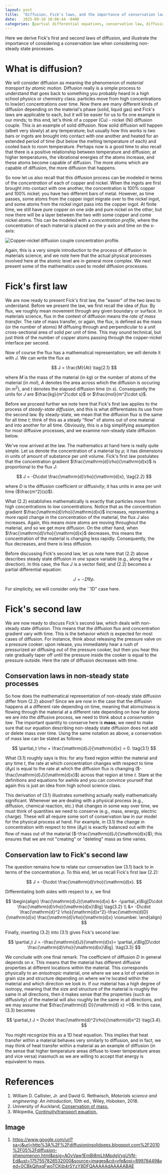 ```yaml
---
layout: post
title:  "Diffusion, Fick's laws, and the importance of conservation laws"
date:   2025-09-10 10:06:44 -0400
categories: [partial differential equations, conservation law, diffusion]
---
```


Here we derive Fick's first and second laws of diffusion, and illustrate the importance of considering a conservation law when considering non-steady state processes.

<!-- more -->

# What is diffusion?
We will consider diffusion as meaning the phenomenon of *material transport by atomic motion.* Diffusion really is a simple process to understand that goes back to something you probably heard in a high school physics or chemistry class: particles move from high concentrations to low(er) concentrations over time. Now there are many different kinds of diffusion depending on the material's phase (solid, liquid gas) and Fick's laws are applicable to each, but it will be easier for us to fix one example in our minds; to this end, let's think of a copper (Cu) - nickel (Ni) diffusion couple. This is an example of solid diffusion. Now solid diffusion will happen (albeit very slowly) at any temperature; but usually how this works is two bars or ingots are brought into contact with one another and heated for an extended period of time (but below the melting temperature of each) and cooled back to room temperature. Perhaps now is a good time to also recall that there is a positive relationship between temperature and diffusion; at higher temperatures, the vibrational energies of the atoms increase, and these atoms become capable of diffusion. The more atoms which are capable of diffusion, the more diffusion that happens.

So now let us also recall that this diffusion process can be modeled in terms of the *concentration* of each of copper and nickel. When the ingots are first brought into contact with one another, the concentration is 100% copper and 100% nickel; you have two different bars of metal. However, as time passes, some atoms from the copper ingot migrate over to the nickel ingot, and some atoms from the nickel ingot pass into the copper ingot. At finite time, we still have pure copper on one side and pure nickel on the other, but now there will be a layer between the two with some copper and come nickel atoms. This can be modeled with a *concentration profile*, where the concentration of each material is placed on the y-axis and time on the x-axis: 

![Copper-nickel diffusion couple concentration profile.](/assets/images/copper-nickel-diffusion.png "Copper-Nickel Diffusion Couple Concentration Profile.")

Again, this is a very simple introduction to the process of diffusion in materials science, and we note here that the actual physical processes involved here at the atomic level are in general more complex. We next present some of the mathematics used to model diffusion processes.



# Fick's first law
We are now ready to present Fick's first law, the \"easier\" of the two laws to understand. Before we present the law, we first recall the idea of *flux.* By flux, we roughly mean movement through any given boundary or surface. In materials science, flux in the context of diffusion means the *rate of mass transfer.* The rate of mass transfer, or again, the flux, is defined as the mass (or the number of atoms) $M$ diffusing through and perpendicular to a unit cross-sectional area of solid per unit of time. This may sound technical, but just think of the number of copper atoms passing through the copper-nickel interface per second.

Now of course the flux has a mathematical representation; we will denote it with $J$. We can write the flux as

$$
    J = \frac{M}{At} \tag{2.1}
$$

where $M$ is the mass of the material (in $kg$) or the number of atoms of the material (in $mol$), $A$ denotes the area across which the diffusion is occuring (in $m^2$), and $t$ denotes the elapsed diffusion time (in $s$). Consequently the units for $J$ are $\frac{kg}{m^2\cdot s}$ or $\frac{mol}{m^2\cdot s}$. 

Before we proceed further we note here that Fick's first law applies to the process of *steady-state diffusion*, and this is what differentiates its use from the second law. By steady-state, we mean that the diffusion flux is the same for all time $t$; think of this as a steady \"flow\" of atoms out of one material and into another for all time. Obviously, this is a big simplifying assumption for most diffusive processes, and we examine non-steady state diffusion below.

We've now arrived at the law. The mathematics at hand here is really quite simple. Let us denote the concentration of a material by $\rho$; it has dimensions in units of amount of substance per unit volume. Fick's first law postulates that the concentration gradient $\frac{\mathrm{d}\rho}{\mathrm{d}x}$ is proportional to the flux $J$: 

$$
    J = -D\cdot \frac{\mathrm{d}\rho}{\mathrm{d}x}, \tag{2.2}
$$

where $D$ is the diffusion coefficient or diffusivity; it has units in area per unit time ($\frac{m^2}{s}$).

What (2.2) establishes mathematically is exactly that particles move from high concentrations to low concentrations. Notice that as the concentration gradient $\frac{\mathrm{d}\rho}{\mathrm{d}x}$ increases, representing a more rapid change in the concentration of the material, the flux $J$ also increases. Again, this means more atoms are moving throughout the material, and so we get more diffusion. On the other hand, when $\frac{\mathrm{d}\rho}{\mathrm{d}x}$ decreases, this means the concentration of the material is changing less rapidly. Consequently, the flux decreases, and there is less diffusion.

Before discussing Fick's second law, let us note here that (2.2) above describes steady state diffusion in *one* space variable (e.g., along the $x$ direction). In this case, the flux $J$ is a vector field, and (2.2) becomes a partial differential equation: 

$$
    J = -D \nabla \rho.
$$

For simplicity, we will consider only the ``1D" case here.


# Fick's second law
We are now ready to discuss Fick's second law, which deals with non-steady state diffusion. This means that the diffusion flux and concentration gradient vary with time. This is the behavior which is expected for most cases of diffusion. For instance, think about releasing the pressure valve on a pressure cooker: upon release, you immediately hear a rush of pressurized air diffusing out of the pressure cooker, but then you hear this rate gradually taper off until the pressure inside the cooker is equal to the pressure outside. Here the rate of diffusion decreases with time.

## Conservation laws in non-steady state processes
So how does the mathematical representation of non-steady state diffusion differ from (2.2) above? Since we are now in the case that the diffusion happens at a different rate depending on time, meaning that atoms/mass is flowing through the material at a different rate depending on how far along we are into the diffusive process, we need to think about a *conservation law*. The important quantity to conserve here is **mass**; we need to make sure that our equation describing non-steady state diffusion does not add or delete mass over time. Using the same notation as above, a conservation of mass law can be stated as follows: 

$$
    \partial_t \rho + \frac{\mathrm{d}J}{\mathrm{d}x} = 0. \tag{3.1}
$$

What (3.1) roughly says is this: for any fixed region within the material and any time $t$, the rate at which concentration changes with respect to time ($\partial_t \rho$) is equal to the rate at which the diffusion flux is changing ($-\frac{\mathrm{d}J}{\mathrm{d}x}$) across that region at time $t$. Stare at the definitions and equations for awhile and you can convince yourself that again this is just an idea from high school science class.

This derivation of (3.1) illustrates something actually really mathematically significant. Whenever we are dealing with a physical process (e.g., diffusion, chemical reaction, etc.) that changes in some way over time, we must think of quantities we need to conserve (e.g., mass, energy, electric charge). These will all require some sort of conservation law in our model for the physical process at hand. For example, in (3.1) the change in concentration with respect to time ($\partial_t \rho$) is exactly balanced out with the flow of mass out of the material ($-\frac{\mathrm{d}J}{\mathrm{d}x}$); this ensures that we are not \"creating\" or \"deleting\" mass as time varies.

## Conservation law to Fick's second law
The question remains how to relate our conservation law (3.1) back to in terms of the concentration $\rho$. To this end, let us recall Fick's first law (2.2):

$$
    J = -D\cdot \frac{\mathrm{d}\rho}{\mathrm{d}x}.
$$

Differentiating both sides with respect to $x$, we find 

$$
\begin{align}
    \frac{\mathrm{d}J}{\mathrm{d}x} &= -\partial_x\Big[D\cdot \frac{\mathrm{d}\rho}{\mathrm{d}x}\Big] \tag{3.2} \\
        &= -D\cdot \frac{\mathrm{d}^2 \rho}{\mathrm{d}x^2}-\frac{\mathrm{d}D}{\mathrm{d}x} \frac{\mathrm{d}\rho}{\mathrm{d}x} \nonumber.
\end{align}
$$

Finally, inserting (3.2) into (3.1) gives Fick's second law: 

$$
    \partial_t J = -\frac{\mathrm{d}J}{\mathrm{d}x}= \partial_x\Big[D\cdot \frac{\mathrm{d}\rho}{\mathrm{d}x}\Big]. \tag{3.3}
$$

We conclude with one final remark. The coefficient of diffusion $D$ in general depends on $x$. This means that the material has different diffusive properties at different locations within the material. This corresponds physically to an *anisotropic* material, one where we see a lot of variation in grain size and structure depending on where we're located within the material and which direction we look in. If our material has a high degree of isotropy, meaning that the size and structure of the material is roughly the same in all directions, then it makes sense that the properties (such as diffusivity) of the material will also roughly be the same in all directions, and we may assume that $\frac{\mathrm{d} D}{\mathrm{d} x} =0$. In this case, (3.3) becomes 

$$
    \partial_t J = D\cdot \frac{\mathrm{d}^2\rho}{\mathrm{d}x^2} \tag{3.4}.
$$

You might recognize this as a 1D heat equation. This implies that heat transfer within a material behaves very similarly to diffusion, and in fact, we may think of heat transfer within a material as an example of diffusion (in the sense that higher temperature areas diffuse to lower temperature areas and vice versa) inasmuch as we are willing to accept that energy is equivalent to mass.



# References
1. William D. Callister, Jr. and David G. Rethwisch, *Materials science and engineering: An introduction*, 10th ed., Wiley, Hoboken, 2018.
2. University of Auckland, [Conservation of mass.](https://pkel015.connect.amazon.auckland.ac.nz/SolidMechanicsBooks/Part_III/Chapter_3_Stress_Mass_Momentum/Stress_Balance_Principles_01_Conservation_of_Mass.pdf)
3. Wikipedia, [Continuity/transport equation.](https://en.wikipedia.org/wiki/Continuity_equation)
## Image
1. https://www.google.com/url?sa=i&url=http%3A%2F%2Fdiffusioninsolidsees.blogspot.com%2F2010%2F05%2Fdiffusion-phenomenon.html&psig=AOvVaw1EmBi8mLhMpdgVysUVN-Ed&ust=1757557826532000&source=images&cd=vfe&opi=89978449&ved=0CBkQjhxqFwoTCKjb4rSYzY8DFQAAAAAdAAAAABAE